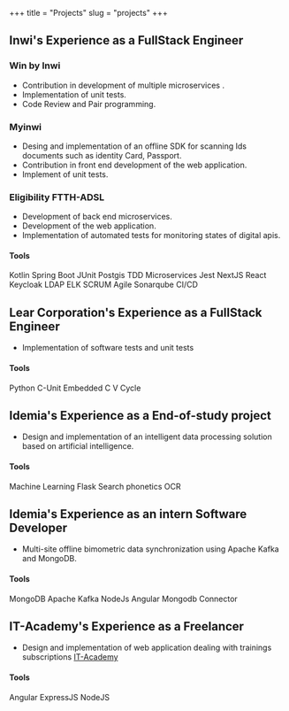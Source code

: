 +++
title = "Projects"
slug = "projects"
+++
## Inwi's Experience as a FullStack Engineer 
### Win by Inwi
- Contribution in development of multiple microservices .
- Implementation of unit tests.
- Code Review and Pair programming.
### Myinwi
- Desing and implementation of an offline SDK for scanning Ids documents such as identity Card, Passport.
- Contribution in front end development of the web application.
- Implement of unit tests.
### Eligibility FTTH-ADSL
- Development of back end microservices.
- Development of the web application.
- Implementation of automated tests for monitoring states of digital apis.
#### Tools
Kotlin Spring Boot JUnit Postgis TDD Microservices
Jest NextJS React Keycloak LDAP ELK SCRUM
Agile Sonarqube CI/CD

## Lear Corporation's Experience as a FullStack Engineer 
- Implementation of software tests and unit tests
#### Tools 
Python C-Unit Embedded C V Cycle
## Idemia's Experience as a End-of-study project
- Design and implementation of an intelligent data processing solution based on artificial intelligence.
#### Tools 
Machine Learning Flask Search phonetics OCR
## Idemia's Experience as an intern Software Developer
- Multi-site offline bimometric data synchronization using Apache Kafka and MongoDB.
#### Tools 
MongoDB Apache Kafka NodeJs Angular Mongodb Connector
## IT-Academy's Experience as a Freelancer 
- Design and implementation of web application dealing with trainings subscriptions [IT-Academy](https://github.com/Ardouz11/IT-academy)
#### Tools 
Angular ExpressJS NodeJS
